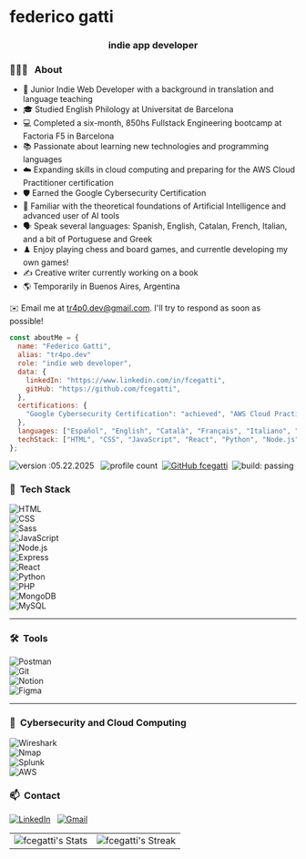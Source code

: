 <h1 align="left">federico gatti</h1>
<h3 align="center">indie app developer</h3>



### 👨🏻‍💻 &nbsp; About  

- 🚀&nbsp;Junior Indie Web Developer with a background in translation and language teaching  
- 🎓&nbsp;Studied English Philology at Universitat de Barcelona
- 💻&nbsp;Completed a six-month, 850hs Fullstack Engineering bootcamp at Factoria F5 in Barcelona  
- 📚&nbsp;Passionate about learning new technologies and programming languages
- ☁️&nbsp;Expanding skills in cloud computing and preparing for the AWS Cloud Practitioner certification  
- 🛡️&nbsp;Earned the Google Cybersecurity Certification
- 🤖&nbsp;Familiar with the theoretical foundations of Artificial Intelligence and advanced user of AI tools
- 🗣️&nbsp;Speak several languages: Spanish, English, Catalan, French, Italian, and a bit of Portuguese and Greek  
- ♟️&nbsp;Enjoy playing chess and board games, and currentle developing my own games! 
- ✍️&nbsp;Creative writer currently working on a book
- 🌎&nbsp;Temporarily in Buenos Aires, Argentina 

✉️&nbsp;Email me at tr4p0.dev@gmail.com. I'll try to respond as soon as possible!<br>


<!-- 📄 &nbsp;You can check my [Resume](https://) for more details about my working experience. -->


```javascript
const aboutMe = {
  name: "Federico Gatti",
  alias: "tr4po.dev"
  role: "indie web developer",
  data: { 
    linkedIn: "https://www.linkedin.com/in/fcegatti",
    gitHub: "https://github.com/fcegatti",
  },
  certifications: {
    "Google Cybersecurity Certification": "achieved", "AWS Cloud Practitioner": "in progress",
  },
  languages: ["Español", "English", "Català", "Français", "Italiano", "Ελληνικά", "Português", "Avañe'ẽ"],
  techStack: ["HTML", "CSS", "JavaScript", "React", "Python", "Node.js", "PHP", "Laravel", "MySQL", "MongoDB"],
};
```

![version :05.22.2025](https://img.shields.io/badge/version-12.03.2023-informational) &nbsp;
![profile count](https://komarev.com/ghpvc/?username=fcegatti&color=red)&nbsp;
[![GitHub fcegatti](https://img.shields.io/github/followers/fcegatti?label=follow&style=social)](https://github.com/fcegatti)&nbsp;
![build: passing](https://img.shields.io/badge/build-passing-success)

### 🔧 &nbsp;Tech Stack  

![HTML](https://img.shields.io/badge/-HTML-05122A?style=flat&logo=HTML5)&nbsp;  
![CSS](https://img.shields.io/badge/-CSS-05122A?style=flat&logo=CSS3&logoColor=1572B6)&nbsp;  
![Sass](https://img.shields.io/badge/-Sass-05122A?style=flat&logo=Sass)&nbsp;  
![JavaScript](https://img.shields.io/badge/-JavaScript-05122A?style=flat&logo=javascript)&nbsp;  
![Node.js](https://img.shields.io/badge/-Node.js-05122A?style=flat&logo=node.js)&nbsp;  
![Express](https://img.shields.io/badge/-Express.js-05122A?style=flat&logo=express)&nbsp;  
![React](https://img.shields.io/badge/-React-05122A?style=flat&logo=react)&nbsp;  
![Python](https://img.shields.io/badge/-Python-05122A?style=flat&logo=python)&nbsp;  
![PHP](https://img.shields.io/badge/-PHP-05122A?style=flat&logo=php)&nbsp;   
![MongoDB](https://img.shields.io/badge/-MongoDB-05122A?style=flat&logo=mongodb)&nbsp;  
![MySQL](https://img.shields.io/badge/-MySQL-05122A?style=flat&logo=mysql)&nbsp;  

---

### 🛠️ &nbsp;Tools  

![Postman](https://img.shields.io/badge/-Postman-05122A?style=flat&logo=postman)&nbsp;  
![Git](https://img.shields.io/badge/-Git-05122A?style=flat&logo=Git&logoColor=F05032)&nbsp;  
![Notion](https://img.shields.io/badge/-Notion-05122A?style=flat&logo=notion)&nbsp;  
![Figma](https://img.shields.io/badge/-Figma-05122A?style=flat&logo=figma)&nbsp;  

---

### 🔐 &nbsp;Cybersecurity and Cloud Computing  

![Wireshark](https://img.shields.io/badge/-Wireshark-05122A?style=flat&logo=wireshark)&nbsp;  
![Nmap](https://img.shields.io/badge/-Nmap-05122A?style=flat&logo=nmap)&nbsp;  
![Splunk](https://img.shields.io/badge/-Splunk-05122A?style=flat&logo=splunk)&nbsp;  
![AWS](https://img.shields.io/badge/-AWS-05122A?style=flat&logo=amazon-aws)&nbsp;  



  ### 📫 &nbsp;Contact
<a href="https://www.linkedin.com/in/fcegatti/"><img alt="LinkedIn" src="https://img.shields.io/badge/linkedin%20-%230077B5.svg?&style=flat&logo=linkedin&logoColor=white"/></a> &nbsp;
<a href="mailto:tr4p0.dev@gmail.com"><img alt="Gmail" src="https://img.shields.io/badge/Gmail-EA4335?style=flat-square&logo=gmail&logoColor=white&color=EA4335" /></a> &nbsp;

<div align="center">
  <table>
    <tr>
      <td>
        <div align="center">
          <img src="https://github-readme-stats.vercel.app/api?username=fcegatti&theme=tokyonight&show_icons=true&hide_border=true&count_private=true" alt="fcegatti's Stats">
        </div>
      </td>
      <td>
        <div align="center">
          <img src="https://github-readme-streak-stats.herokuapp.com/?user=fcegatti&theme=tokyonight&hide_border=true&currStreakNum=1&currStreakLabel=Current%20streak" alt="fcegatti's Streak">
        </div>
      </td>
    </tr>
  </table>
</div>

